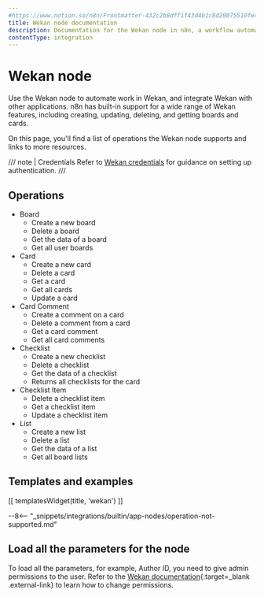 ```yaml
---
#https://www.notion.so/n8n/Frontmatter-432c2b8dff1f43d4b1c8d20075510fe4
title: Wekan node documentation
description: Documentation for the Wekan node in n8n, a workflow automation platform. Includes details of operations and configuration, and links to examples and credentials information.
contentType: integration
---
```


# Wekan node

Use the Wekan node to automate work in Wekan, and integrate Wekan with other applications. n8n has built-in support for a wide range of Wekan features, including creating, updating, deleting, and getting boards and cards. 

On this page, you'll find a list of operations the Wekan node supports and links to more resources.

/// note | Credentials
Refer to [Wekan credentials](/integrations/builtin/credentials/wekan/) for guidance on setting up authentication. 
///

## Operations

* Board
    * Create a new board
    * Delete a board
    * Get the data of a board
    * Get all user boards
* Card
    * Create a new card
    * Delete a card
    * Get a card
    * Get all cards
    * Update a card
* Card Comment
    * Create a comment on a card
    * Delete a comment from a card
    * Get a card comment
    * Get all card comments
* Checklist
    * Create a new checklist
    * Delete a checklist
    * Get the data of a checklist
    * Returns all checklists for the card
* Checklist Item
    * Delete a checklist item
    * Get a checklist item
    * Update a checklist item
* List
    * Create a new list
    * Delete a list
    * Get the data of a list
    * Get all board lists

## Templates and examples

<!-- see https://www.notion.so/n8n/Pull-in-templates-for-the-integrations-pages-37c716837b804d30a33b47475f6e3780 -->
[[ templatesWidget(title, 'wekan') ]]

--8<-- "_snippets/integrations/builtin/app-nodes/operation-not-supported.md"

## Load all the parameters for the node

To load all the parameters, for example, Author ID, you need to give admin permissions to the user. Refer to the [Wekan documentation](https://github.com/wekan/wekan/wiki/Features#members-click-member-initials-or-avatar--permissions-adminnormalcomment-only){:target=_blank .external-link} to learn how to change permissions.


